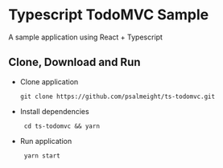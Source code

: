 # Typescript TodoMVC Sample

A sample application using React + Typescript

## Clone, Download and Run

- Clone application

  ```git clone https://github.com/psalmeight/ts-todomvc.git```

- Install dependencies

  ``` cd ts-todomvc && yarn```

- Run application

  ``` yarn start```
